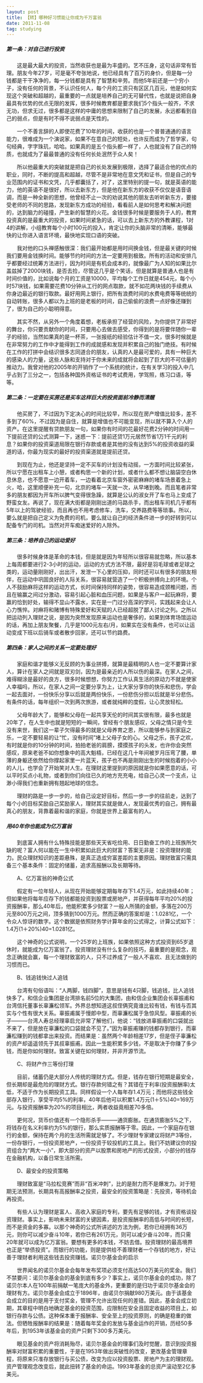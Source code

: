 ```yaml
---
layout: post
title: 【转】哪种好习惯能让你成为千万富翁  
date: 2011-11-08 
tag: studying
---
```


##### 第一条：对自己进行投资 #####
　　这是最大最大的投资，当然收获也是最为丰盛的。艺不压身，这句话非常有哲理。朋友今年27岁，可是毫不夸张地说，他已经具有了百万的身价，但是每一分钱都是干干净净的，每一分钱都是具有了智慧和辛劳。而他5年前还是一个穷小子，没有任何的背景，不认识任何人，每个月的工资只有区区几百元，他是如何实现这个突破和超越的，最重要的一点就是培养自己的无可替代性，也就是说把自身最具有优势的优点无限的发挥，很多时候教育都是要求我们5个指头一般齐，不求无功，但求无过，很多都是这样的中庸的思想来限制了自己的发展，永远都看到自己的弱点，但是有时不得不说弱点是天性的。

　　一个不善言辞的人即使花费了10年的时间，收获的也是一个普普通通的语言能力，很难成为一个演说家，如果不在意自己的短处，也许反而成为了哲学家，句句经典，字字珠玑，哈哈。如果真的是五个指头都一样了，人也就没有了自己的特质，也就成为了最最普通的没有任何长处泯然于众人矣！

　　所以他最重大的突破就是把自己的长处发展到极限，选择了最适合他的优点的职业，同时，不断的提高和超越，尽管不是非常地在意文凭和证书，但是自己的专业范围内的证书和文凭，几乎都囊括了，对了，这里特别的提一句，就是英语的能力，他的英语不是很好，所以去新东方，但是他在新东方的收获不仅仅是语音语调，而是一种全新的思想，他曾经不止一次的劝说其他的朋友去听听新东方，要接受老师的不同的思路，发现新东方成功的经验，看看前人是如何思考和解决问题的，达到脑力的碰撞，产生新的智慧的火花。金钱很多时候是要服务于人的，教育投资真的是最重大的投资，如果时间紧急的话，可以去上新东方的外教课程，1对4的讲解，小组教育每个小时100元的投入，肯定让你的头脑非常的清晰，能够最快的让你进入语言环境，最快地实现口语的突破。

　　我对他的口头禅感触很深：我们最开始都是用时间换金钱，但是最关键的时候我们要用金钱换时间。能够节约时间的方法一定要用到极致。所有的活动和安排几乎都要经过统筹方法进行，因为时间是有机会成本的，就像最广为人知的如果比尔盖兹掉了2000块钱，是否去捡，尽管这几乎是个笑话，但是就算是普通人也是有时间价值的，比如说每个月的工资是10000，平均每个工作日就是454元，每个小时57块钱，如果需要花费10分钟从工行的网点取款，就不如花两块钱的手续费从你身边最近的银行取款。最好用网上银行，把所有浪费时间的水费电费等等统统的自动转账，很多人都以为上班的是老板的时间，自己偷偷的浪费一点好像还赚到了，很为自己的小聪明得意。

　　其实不然，从另外一个角度着想，老板承担了经营的风险，为你提供了非常好的舞台，你只要贡献你的时间，只要用心去做去感受，你得到的是将要伴随你一辈子的经验，当然如果真的是一杯茶，一张报纸的经验估计不值一文，很多时候就是在非常努力的工作中才能得到工作的成就感和发现并积累自己的独门绝技。有时候在工作的打拼中会结识很多志同道合的朋友，认真的人是最可爱的，具有一种巨大的感染人的力量，这些人脉和支持对于你未来的成就将会起到了巨大的不可估量的推动力。我曾对他的2005年的开销作了一个系统的统计，在有关学习的投入中几乎占到了三分之一，包括各种国外资格证书的考试费用，学驾照，练习口语，等等。

##### 第二条：一定要在买房还是买车这样巨大的投资面前冷静而清醒 #####

　　他买房了，不过因为下定决心的时间比较早，所以现在房产增值比较多，差不多到了60%，不过因为是自住，就算是增值也不可能变现，所以就不算入个人的资产。在这里提醒有贷款朋友一句，如果你有时间的花最好花费2分钟的时间用一下提前还贷的公式测算一下，迷惑一下：提前还贷1万元居然节省1万1千元的利息？如果你的投资渠道局限在银行存款或者是其他的没有达到5%的投资收益的渠道的话，你最为现实的最好的投资渠道就是提前还贷。

　　到现在为止，他还是坚持一定不买车的计划没有动摇，一方面时间比较紧张，所以宁愿在出租车上小憩，或者构思一个新的计划，或者什么都不想让脑袋空白休息休息，也不愿意一边开着车，一边看着北京车窗外密密麻麻的堵车场景着急上火，哈，这里顺便补充一句，北京的堵车一天就一次，从早堵到晚。而且笔者非常多的朋友都因为开车所以脾气变得很急躁，就算是公认的淑女开了车也马上变成了野蛮女友。再说了，现在满大街都是刚刚出道的马路杀手，而出租车司机几乎都有5年以上的驾驶经验，而且再也不用考虑修车，洗车，交养路费等等琐事。所以，要么就是把自己定义为免费的司机，要么就让自己的经济条件进一步的好转到可以配备专门的司机。当然对开车痴迷爱好的人除外。

##### 第三条：培养自己的运动爱好 #####

　　很多时候身体是革命的本钱，但是就是因为年轻所以很容易就忽略，所以基本上每周都要进行2-3小时的运动，运动的方式方法不限，最好是羽毛球或者足球之类的，运动量刚刚好，出出汗，发泄一下心里的压抑，同时还可以有很多的朋友相伴，在运动中巩固良好的人际关系，很容易就营造了一个积极拚搏向上的环境。个人不鼓励麻将这样的运动方式，长时间保持同样的姿势，很容易造成颈椎问题，而且在输赢之间过分激动，容易引起心脏和血压问题，如果是与客户一起玩麻将，要赢的恰到好处，输得不显山不露水，实在是一门过分高深的学问，实践起来会让人心力憔悴。对麻将和赌博有特殊爱好和天赋的人已经超脱了鄙人讨论之列。之所以把运动列入理财之说，是因为突然发现原来运动也是奢侈的，如果到体育场馆运动的话，再加上朋友聚餐，几乎是1000元左右/月，如果实在没有条件，也可以让运动变成下班以后骑车或者散步回家，还可以节约路费。

##### 第四条：家人之间的关系一定要处理好 #####

　　家庭和谐才能够义无反顾的为事业拼搏，就算是最精明的人也一定不要算计家人，算计在家人之间就是双刃剑，因为是最亲近的人所以伤的最深。在家人之间，难得糊涂是最好的良方，很多时候想想，你努力工作认真生活的原动力不就是使家人幸福吗，所以，在家人之间一定要分享为上，让大家分享你的快乐和悲伤，学会一起去面对，一份快乐分享以后就是两份快乐，一份悲伤分担以后就是半分悲伤。有条件的话，每年组织一次到两次旅游，或者就纯粹的度假，让心灵放轻松。

　　父母年龄大了，能够和父母在一起共享天伦的时间其实很有限，最多也就是20年了，在人生中也就是短短的一瞬间，曾经有个朋友感叹，父母之情只是今生没有来世，我们这一辈子欠得最多的就是父母养育之恩，所以能够参与到家庭之乐，一定不要轻易的让“忙，没有时间”堵上父母子女的心。父母之乐，孩子之欢，有时就是你的10分钟的时间，拍拍老爸的肩膀，摸摸孩子的头发，也许你会突然感叹，原来老爸不如你想象中的高大魁梧，已经在这几十年间被岁月压弯了腰，单薄的身躯还依然给你撑起家里一片蓝天，孩子也不再是刚刚出生的时候抱着的小小的人儿，也学会了开始笑对人生。在理财这里提到的原因就是你如果愿意的话，可以平时买点小礼物，或者到你们向往已久的地方充充电，给自己心灵一个支点，让渺小得我们也重新拥有翘起地球的信念。

　　理财的路是一步一步的，给自己设定好目标，然后一步一步的往前走，达到了每个小的目标奖励自己奖励家人，理财其实就是做人，发现最优秀的自己，拥有最真心的朋友，背靠着最和谐的家庭，你就是世界上最富有的人。

 

##### 用40年你也能成为亿万富翁 #####

　　到底富人拥有什么特殊技能是那些天天省吃俭用、日日勤奋工作的上班族所欠缺的呢？富人何以能在一生中积累如此巨大的财富？答案无非是：投资理财的能力。民众理财知识的差距悬殊，是真正造成穷富差距的主要原因。理财致富只需具备三个基本条件：固定的储蓄，追求高报酬以及长期等待。

　　A、亿万富翁的神奇公式

　　假定有一位年轻人，从现在开始能够定期每年存下1.4万元，如此持续40年；但如果他将每年应存下的钱都能投资到股票或房地产，并获得每年平均20%的投资报酬率，那么40年后，他能积累多少财富？一般人所猜的金额，多落在200万元至800万元之间，顶多猜到1000万元。然而正确的答案却是：1.0281亿，一个令众人惊讶的数字。这个数据是依照财务学计算年金的公式得之，计算公式如下：1.4万(1＋20%)40=1.0281亿。

　　这个神奇的公式说明，一个25岁的上班族，如果依照这种方式投资到65岁退休时，就能成为亿万富翁了。投资理财没有什么复杂的技巧，最重要的是观念，观念正确就会赢，每一个理财致富的人，只不过养成了一般人不喜欢、且无法做到的习惯而已。

　　B、钱追钱快过人追钱

　　台湾有句俗语叫：“人两脚，钱四脚”，意思是钱有4只脚，钱追钱，比人追钱快多了。和信企业集团是台湾排名前5位的大集团，由和信企业集团会长辜振甫和台湾信托董事长辜濂松领军。外界总想知道这叔侄俩究竟谁比较有钱，有钱与否其实与个性有很大关系。辜振甫属于慢郎中型，而辜濂松属于急惊风型。辜振甫的长子———台湾人寿总经理辜启允非常了解他们，他说：“钱放进辜振甫的口袋就出不来了，但是放在辜濂松的口袋就会不见了。”因为辜振甫赚的钱都存到银行，而辜濂松赚到的钱都拿出来投资。而结果是：虽然两个年龄相差17岁，但是侄子辜濂松的资产却遥遥领先于其叔辜振甫。因此一生能积累多少钱，不是取决于你赚了多少钱，而是你如何理财。致富关键在如何理财，并非开源节流。

　　C、将财产作三等份打理

　　目前，储蓄仍是大部分人传统的理财方式。但是，钱存在银行短期是最安全，但长期却是最危险的理财方式。银行存款何错之有？其错在于利率(投资报酬率)太低，不适于作为长期投资工具。同样假设一个人每年存1.4万元；而他将这些钱全部存入银行，享受平均5%的利率，40年后他可以积累1.4万元(1＋5%)40=169万元。与投资报酬率为20%的项目相比，两者收益竟相差70多倍。

　　更何况，货币价值还有一个隐形杀手———通货膨胀。在通货膨胀5%之下，将钱存在名义利率约为5%的银行，那么实质报酬等于零。因此，一个家庭存在银行的金额，保持在两个月的生活所需就足够了。不少理财专家建议将财产3等份，一份存银行，一份投资房地产，一份投资于较投机的工具上。我们不妨建议你的投资组合为“两大一小”，即大部分的资产以股票和房地产的形式投资，小部分的钱存在金融机构，以备日常生活所需。

　　D、最安全的投资策略

　　理财致富是“马拉松竞赛”而非“百米冲刺”，比的是耐力而不是爆发力。对于短期无法预测，长期具有高报酬率之投资，最安全的投资策略是：先投资，等待机会再投资。

　　有些人认为理财是富人、高收入家庭的专利，要先有足够的钱，才有资格谈投资理财。事实上，影响未来财富的关键因素，是投资报酬率的高低与时间的长短，而不是资金的多寡。以那个神奇的公式所讲述的方法为例，若你已经拥有36万元，则你可以减少奋斗10年，若你已有261万元，则可以减少奋斗20年，而只需20年就可以成为亿万富翁。要想有更多的本钱，不妨去借。投资理财的最高境界也正是“举债投资”。而银行的功能，则是提供给不善理财者一个存钱的地方，好让善于理财者利用这些钱去投资赚钱。诺贝尔基金会的启示

　　世界闻名的诺贝尔基金会每年发布奖项必须支付高达500万美元的奖金。我们不禁要问：诺贝尔基金会的基金到底有多少？事实上，诺贝尔基金会的成功，除了诺贝尔本人在100年前捐献一笔庞大的基金外，更重要的是归功于诺贝尔基金会的理财有方。诺贝尔基金会成立于1896年，由诺贝尔捐献980万美元。由于该基金会成立的目的是用于支付奖金，管理不允许出现任何的差错。因此，基金会成立初期，其章程中明白地确定基金的投资范围，应限制在安全且固定收益的项目上，如银行存款与公债。这种保本重于报酬率、安全至上的投资原则，的确是稳重的做法。但牺牲报酬率的结果是：随着每年奖金的发放与基金运作的开销，历经50多年后，到1953年该基金会的资产只剩下300多万美元。

　　眼见基金的资产将消耗殆尽，诺贝尔基金会的理事们及时觉醒，意识到投资报酬率对财富积累的重要性，于是在1953年做出突破性的改变，更改基金管理章程，将原来只准存放银行与买公债，改变为应以投资股票、房地产为主的理财观。资产管理观念改变后，就此扭转了基金的命运。1993年基金的总资产滚动至2亿多美元。

